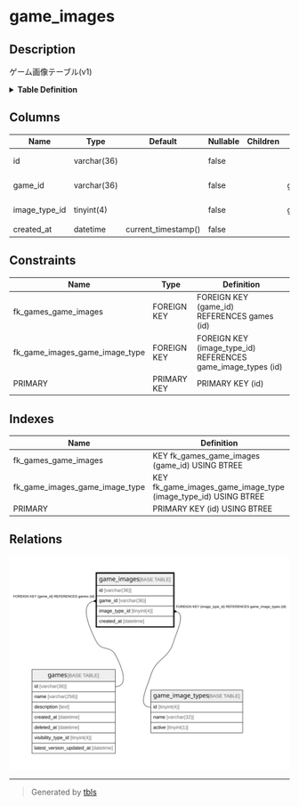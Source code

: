 # game_images

## Description

ゲーム画像テーブル(v1)

<details>
<summary><strong>Table Definition</strong></summary>

```sql
CREATE TABLE `game_images` (
  `id` varchar(36) NOT NULL,
  `game_id` varchar(36) NOT NULL,
  `image_type_id` tinyint(4) NOT NULL,
  `created_at` datetime NOT NULL DEFAULT current_timestamp(),
  PRIMARY KEY (`id`),
  KEY `fk_games_game_images` (`game_id`),
  KEY `fk_game_images_game_image_type` (`image_type_id`),
  CONSTRAINT `fk_game_images_game_image_type` FOREIGN KEY (`image_type_id`) REFERENCES `game_image_types` (`id`),
  CONSTRAINT `fk_games_game_images` FOREIGN KEY (`game_id`) REFERENCES `games` (`id`)
) ENGINE=InnoDB DEFAULT CHARSET=utf8mb4
```

</details>

## Columns

| Name | Type | Default | Nullable | Children | Parents | Comment |
| ---- | ---- | ------- | -------- | -------- | ------- | ------- |
| id | varchar(36) |  | false |  |  | ゲーム画像UUID |
| game_id | varchar(36) |  | false |  | [games](games.md) | ゲームUUID |
| image_type_id | tinyint(4) |  | false |  | [game_image_types](game_image_types.md) | 画像の種類のUUID |
| created_at | datetime | current_timestamp() | false |  |  | 作成日時 |

## Constraints

| Name | Type | Definition |
| ---- | ---- | ---------- |
| fk_games_game_images | FOREIGN KEY | FOREIGN KEY (game_id) REFERENCES games (id) |
| fk_game_images_game_image_type | FOREIGN KEY | FOREIGN KEY (image_type_id) REFERENCES game_image_types (id) |
| PRIMARY | PRIMARY KEY | PRIMARY KEY (id) |

## Indexes

| Name | Definition |
| ---- | ---------- |
| fk_games_game_images | KEY fk_games_game_images (game_id) USING BTREE |
| fk_game_images_game_image_type | KEY fk_game_images_game_image_type (image_type_id) USING BTREE |
| PRIMARY | PRIMARY KEY (id) USING BTREE |

## Relations

![er](game_images.svg)

---

> Generated by [tbls](https://github.com/k1LoW/tbls)
